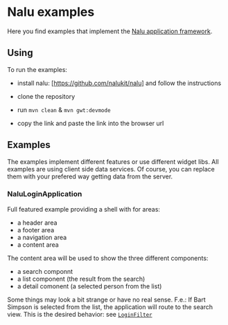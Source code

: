 # Nalu examples
Here you find examples that implement the [Nalu application framework](ToDo).

## Using
To run the examples:

* install nalu: [https://github.com/nalukit/nalu] and follow the instructions

* clone the repository

* run ```mvn clean``` & ```mvn gwt:devmode```

* copy the link and paste the link into the browser url

## Examples
The examples implement different features or use different widget libs. All examples are using client side data services. Of course, you can replace them with your prefered way getting data from the server.

### NaluLoginApplication
Full featured example providing a shell with for areas:

* a header area
* a footer area
* a navigation area
* a content area

The content area will be used to show the three different components:

* a search componnt
* a list component (the result from the search)
* a detail comonent (a selected person from the list)

Some things may look a bit strange or have no real sense. F.e.: If Bart Simpson is selected from the list, the application will route to the search view. This is the desired behavior: see [```LoginFilter```](ToDo)


